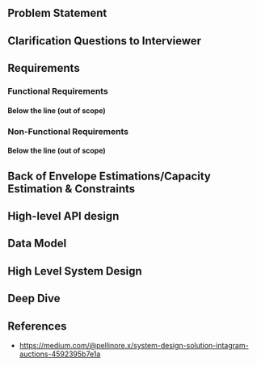 ## Problem Statement

## Clarification Questions to Interviewer 

## Requirements
### Functional Requirements
#### Below the line (out of scope)
### Non-Functional Requirements
#### Below the line (out of scope)

## Back of Envelope Estimations/Capacity Estimation & Constraints
## High-level API design 
## Data Model
## High Level System Design
## Deep Dive
## References
* https://medium.com/@pellinore.x/system-design-solution-intagram-auctions-4592395b7e1a